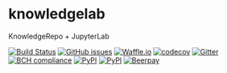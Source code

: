 # knowledgelab
KnowledgeRepo + JupyterLab

[![Build Status](https://travis-ci.org/timkpaine/knowledgelab.svg?branch=master)](https://travis-ci.org/timkpaine/knowledgelab)
[![GitHub issues](https://img.shields.io/github/issues/timkpaine/knowledgelab.svg)]()
[![Waffle.io](https://badge.waffle.io/timkpaine/knowledgelab.svg?label=ready&title=Ready)](http://waffle.io/timkpaine/knowledgelab)
[![codecov](https://codecov.io/gh/timkpaine/knowledgelab/branch/master/graph/badge.svg)](https://codecov.io/gh/timkpaine/knowledgelab)
[![Gitter](https://img.shields.io/gitter/room/nwjs/nw.js.svg)](https://gitter.im/knowledge_lab/Lobby)
[![BCH compliance](https://bettercodehub.com/edge/badge/timkpaine/knowledgelab?branch=master)](https://bettercodehub.com/)
[![PyPI](https://img.shields.io/pypi/v/knowledgelab.svg)](https://pypi.python.org/pypi/knowledgelab)
[![PyPI](https://img.shields.io/pypi/l/knowledgelab.svg)](https://pypi.python.org/pypi/knowledgelab)
[![Beerpay](https://beerpay.io/timkpaine/knowledgelab/badge.svg?style=flat)](https://beerpay.io/timkpaine/knowledgelab)
